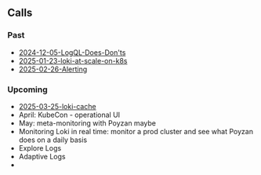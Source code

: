 

## Calls

### Past

- [2024-12-05-LogQL-Does-Don'ts](projects/Loki%20Community%20Calls/2024-12-05-LogQL-Does-Don'ts.md)
- [2025-01-23-loki-at-scale-on-k8s](2025-01-23-loki-at-scale-on-k8s.md)
- [2025-02-26-Alerting](2025-02-26-Alerting.md)

### Upcoming

- [2025-03-25-loki-cache](2025-03-25-loki-cache.md)
- April: KubeCon - operational UI
- May: meta-monitoring with Poyzan maybe
- Monitoring Loki in real time: monitor a prod cluster and see what Poyzan does on a daily basis
- Explore Logs
- Adaptive Logs
- 